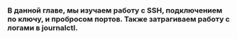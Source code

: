 ### В данной главе, мы изучаем работу с SSH, подключением по ключу, и пробросом портов. Также затрагиваем работу с логами в journalctl.